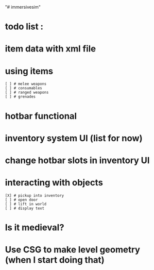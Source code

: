 "# immersivesim" 

# todo list :
	
# item data with xml file
# using items
	[ ] # melee weapons
	[ ] # consumables
	[ ] # ranged weapons
	[ ] # grenades
# hotbar functional
# inventory system UI (list for now)
# change hotbar slots in inventory UI
# interacting with objects
	[X] # pickup into inventory
	[ ] # open door
	[ ] # lift in world
	[ ] # display text
# Is it medieval?
# Use CSG to make level geometry (when I start doing that)
